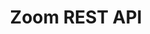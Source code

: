 ---
title: Zoom REST API

search: true

language_tabs:
  - shell: curl

toc_footers:
  - <a href='https://developer.zoom.us/'>Zoom Developers</a>
  - <a href='https://github.com/zoom/api/issues'>Report An Issue</a>

includes:
  - reference/index
  - reference/webhooks
  - reference/rate_limits
  - reference/before_core

  - accounts/index
  - accounts/get_
  - accounts/post_
  - accounts/get_accountId
  - accounts/delete_accountId
  - accounts/patch_accountId_options
  - accounts/get_accountId_settings
  - accounts/patch_accountId_settings
  - accounts/get_accountId_billing
  - accounts/patch_accountId_billing
  - accounts/get_accountId_plans
  - accounts/put_accountId_plans

  - users/index
  - users/get_
  - users/post_
  - users/get_userId
  - users/patch_userId
  - users/delete_userId
  - users/get_userId_assistants
  - users/post_userId_assistants
  - users/delete_userId_assistants
  - users/delete_userId_assistants_assistantId
  - users/put_userId_picture
  - users/get_userId_settings
  - users/patch_userId_settings
  - users/put_userId_status
  - users/delete_userId_ssoToken
  - users/get_userId_token
  - users/get_userId_zpk

  - meetings/index
  - meetings/get_userId_meetings
  - meetings/post_userId_meetings
  - meetings/get_meetingId
  - meetings/patch_meetingId
  - meetings/delete_meetingId
  - meetings/put_meetingId_status
  - meetings/get_meetingId_registrants
  - meetings/post_meetingId_registrants
  - meetings/put_meetingId_registrants_registrantId_status

  - webinars/index
  - webinars/get_userId_webinars
  - webinars/post_userId_webinars
  - webinars/get_webinarId
  - webinars/patch_webinarId
  - webinars/delete_webinarId
  - webinars/put_webinarId_status
  - webinars/get_webinarId_panelists
  - webinars/post_webinarId_panelists
  - webinars/delete_webinarId_panelists
  - webinars/delete_webinarId_panelists_panelistId
  - webinars/get_webinarId_registrants
  - webinars/post_webinarId_registrants
  - webinars/put_webinarId_registrants_registrantId_status

  - groups/index
  - groups/get_
  - groups/post_
  - groups/get_groupId
  - groups/patch_groupId
  - groups/delete_groupId
  - groups/get_groupId_members
  - groups/post_groupId_members
  - groups/delete_groupId_members_userId

  - im_groups/index
  - im_groups/get_
  - im_groups/post_
  - im_groups/get_groupId
  - im_groups/patch_groupId
  - im_groups/delete_groupId
  - im_groups/get_groupId_members
  - im_groups/post_groupId_members
  - im_groups/delete_groupId_members_userId

  - tsp/index
  - tsp/get_userId_tsp
  - tsp/post_userId_tsp
  - tsp/get_userId_tsp_tspId
  - tsp/patch_userId_tsp_tspId
  - tsp/delete_userId_tsp_tspId

  - zoom_rooms/index
  - zoom_rooms/post_zoomId_zrclient
  - zoom_rooms/post_zoomId_meetings_schedule
  - zoom_rooms/post_zoomId_meetings_join
  - zoom_rooms/post_zoomId_meetings_invite
  - zoom_rooms/post_zoomId_meetings_cancel
  - zoom_rooms/post_zoomId_meetings_leave
  - zoom_rooms/post_zoomId_meetings_end
  


  - appendix/index
  - appendix/recurrence
  - appendix/plans
  - appendix/lists/index
  - appendix/lists/state
  - appendix/lists/country
  - appendix/lists/timezone
  - appendix/lists/tollfree_countries
  - appendix/lists/premium_countries

---